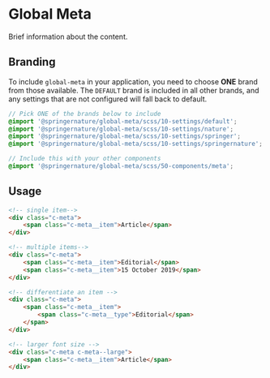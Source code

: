 # Global Meta

Brief information about the content.

## Branding

To include `global-meta` in your application, you need to choose **ONE** brand from those available. The `DEFAULT` brand is included in all other brands, and any settings that are not configured will fall back to default.

```scss
// Pick ONE of the brands below to include
@import '@springernature/global-meta/scss/10-settings/default';
@import '@springernature/global-meta/scss/10-settings/nature';
@import '@springernature/global-meta/scss/10-settings/springer';
@import '@springernature/global-meta/scss/10-settings/springernature';

// Include this with your other components
@import '@springernature/global-meta/scss/50-components/meta';
```

## Usage

```html
<!-- single item-->
<div class="c-meta">
    <span class="c-meta__item">Article</span>
</div>

<!-- multiple items-->
<div class="c-meta">
    <span class="c-meta__item">Editorial</span>
    <span class="c-meta__item">15 October 2019</span>
</div>

<!-- differentiate an item -->
<div class="c-meta">
    <span class="c-meta__item">
        <span class="c-meta__type">Editorial</span>
    </span>
</div>

<!-- larger font size -->
<div class="c-meta c-meta--large">
    <span class="c-meta__item">Article</span>
</div>
```
